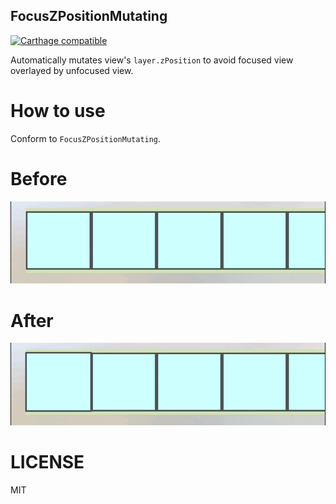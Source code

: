 FocusZPositionMutating
---
[![Carthage compatible](https://img.shields.io/badge/Carthage-compatible-4BC51D.svg?style=flat)](https://github.com/Carthage/Carthage)

Automatically mutates view's `layer.zPosition` to avoid focused view overlayed by unfocused view.

# How to use
Conform to `FocusZPositionMutating`.

# Before
![](https://github.com/toshi0383/assets/blob/master/FocusZPositionMutating/before.gif?raw=true)

# After
![](https://github.com/toshi0383/assets/blob/master/FocusZPositionMutating/after.gif?raw=true)

# LICENSE
MIT
